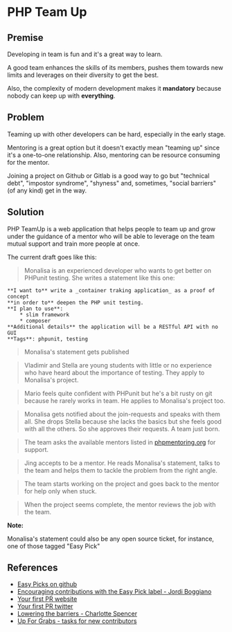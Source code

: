 # PHP Team Up 

## Premise

Developing in team is fun and it's a great way to learn. 

A good team enhances the skills of its members, pushes them towards new limits and leverages on their diversity to get the best.

Also, the complexity of modern development makes it **mandatory** because nobody can keep up with **everything**.

## Problem

Teaming up with other developers can be hard, especially in the early stage.

Mentoring is a great option but it doesn't exactly mean "teaming up" since it's a one-to-one relationship. Also, mentoring can be resource consuming for the mentor.

Joining a project on Github or Gitlab is a good way to go but "technical debt", "impostor syndrome", "shyness" and, sometimes, "social barriers" (of any kind) get in the way.

## Solution

PHP TeamUp is a web application that helps people to team up and grow under the guidance of a mentor who will be able to leverage on the team mutual support and train more people at once.

The current draft goes like this:

> Monalisa is an experienced developer who wants to get better on PHPunit testing. She writes a statement like this one:

    **I want to** write a _container traking application_ as a proof of concept
    **in order to** deepen the PHP unit testing.
    **I plan to use**:
        * slim framework
        * composer
    **Additional details** the application will be a RESTful API with no GUI
    **Tags**: phpunit, testing

> Monalisa's statement gets published

> Vladimir and Stella are young students with little or no experience who have heard about the importance of testing. They apply to Monalisa's project.

> Mario feels quite confident with PHPunit but he's a bit rusty on git because he rarely works in team. He applies to Monalisa's project too.

> Monalisa gets notified about the join-requests and speaks with them all. She drops Stella because she lacks the basics but she feels good with all the others. So she approves their requests. A team just born.

> The team asks the available mentors listed in [phpmentoring.org](http://dev.app.phpmentoring.org/mentors) for support.

> Jing accepts to be a mentor. He reads Monalisa's statement, talks to the team and helps them to tackle the problem from the right angle.

> The team starts working on the project and goes back to the mentor for help only when stuck.

> When the project seems complete, the mentor reviews the job with the team.

**Note:**

Monalisa's statement could also be any open source ticket, for instance, one of those tagged "Easy Pick"


## References

* [Easy Picks on github](https://github.com/search?l=PHP&p=2&q=is%3Aopen+label%3A%22Easy+Pick%22+&type=Issues&utf8=%E2%9C%93)
* [Encouraging contributions with the Easy Pick label - Jordi Boggiano](http://seld.be/notes/encouraging-contributions-with-the-easy-pick-label)
* [Your first PR website](http://yourfirstpr.github.io/)
* [Your first PR twitter](https://twitter.com/yourfirstpr)
* [Lowering the barriers - Charlotte Spencer](https://the-pastry-box-project.net/charlotte-spencer/2015-september-16)
* [Up For Grabs - tasks for new contributors](http://up-for-grabs.net/)